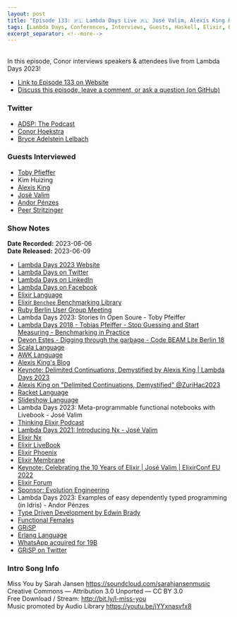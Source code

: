 ```yaml
---
layout: post
title: "Episode 133: 🇵🇱 Lambda Days Live 🇵🇱 José Valim, Alexis King & More!"
tags: [Lambda Days, Conferences, Interviews, Guests, Haskell, Elixir, Ruby, AWK, Scala, Racket, Erlang, Functional Programming]
excerpt_separator: <!--more-->
---
```


<div id="buzzsprout-player-13007287"></div><script src="https://www.buzzsprout.com/1501960/13007287-episode-133-lambda-days-live-jose-valim-alexis-king-more.js?container_id=buzzsprout-player-13007287&player=small" type="text/javascript" charset="utf-8"></script>

<br>In this episode, Conor interviews speakers & attendees live from Lambda Days 2023!
<!--more-->

* [Link to Episode 133 on Website](https://adspthepodcast.com/2023/06/09/Episode-133.html)
* [Discuss this episode, leave a comment, or ask a question (on GitHub)](https://github.com/codereport/adsp2/discussions/24)

### Twitter
 
* [ADSP: The Podcast](https://twitter.com/adspthepodcast)
* [Conor Hoekstra](https://twitter.com/code_report)
* [Bryce Adelstein Lelbach](https://twitter.com/blelbach)

### Guests Interviewed

* [Toby Pfieffer](https://twitter.com/PragTob)
* Kim Huizing
* [Alexis King](https://twitter.com/lexi_lambda)
* [José Valim](https://twitter.com/josevalim)
* [Andor Pénzes](https://twitter.com/sverien)
* [Peer Stritzinger](https://twitter.com/peerstr)

### Show Notes
 
**Date Recorded:** 2023-06-06 <br>
**Date Released:** 2023-06-09

* [Lambda Days 2023 Website](https://www.lambdadays.org/lambdadays2023)
* [Lambda Days on Twitter](https://twitter.com/LambdaDays)
* [Lambda Days on LinkedIn](https://www.linkedin.com/company/lambda-days/)
* [Lambda Days on Facebook](https://www.facebook.com/lambdadays/)
* [Elixir Language](https://elixir-lang.org/)
* [Elixir `Benchee` Benchmarking Library](https://github.com/bencheeorg/benchee)
* [Ruby Berlin User Group Meeting](https://www.rug-b.de/)
* Lambda Days 2023: Stories In Open Soure - Toby Pfeiffer
* [Lambda Days 2018 - Tobias Pfeiffer - Stop Guessing and Start Measuring - Benchmarking in Practice](https://www.youtube.com/watch?v=KSrImdsfjL4)
* [Devon Estes - Digging through the garbage - Code BEAM Lite Berlin 18](https://www.youtube.com/watch?v=aqLujfzvUgM)
* [Scala Language](https://www.scala-lang.org/)
* [AWK Language](https://en.wikipedia.org/wiki/AWK)
* [Alexis King's Blog](https://lexi-lambda.github.io/)
* [Keynote: Delimited Continuations, Demystified by Alexis King \| Lambda Days 2023](https://www.youtube.com/watch?v=TE48LsgVlIU)
* [Alexis King on "Delimited Continuations, Demystified" @ZuriHac2023](https://www.youtube.com/watch?v=DRFsodbxHQo)
* [Racket Language](https://racket-lang.org/)
* [Slideshow Language](https://docs.racket-lang.org/slideshow/)
* Lambda Days 2023: Meta-programmable functional notebooks with Livebook - José Valim
* [Thinking Elixir Podcast](https://podcast.thinkingelixir.com/)
* [Lambda Days 2021: Introducing Nx - José Valim](https://www.youtube.com/watch?v=fPKMmJpAGWc)
* [Elixir Nx](https://github.com/elixir-nx/nx)
* [Elixir LiveBook](https://livebook.dev/)
* [Elixir Phoenix](https://www.phoenixframework.org/)
* [Elixir Membrane](https://membrane.stream/)
* [Keynote: Celebrating the 10 Years of Elixir \| José Valim \| ElixirConf EU 2022](https://www.youtube.com/watch?v=Jf5Hsa1KOc8)
* [Elixir Forum](https://elixirforum.com/)
* [Sponsor: Evolution Engineering](https://www.evolution.com/)
* Lambda Days 2023: Examples of easy dependently typed programming (in Idris) - Andor Pénzes
* [Type Driven Development by Edwin Brady](https://www.perlego.com/book/1469044/typedriven-development-with-idris-pdf)
* [Functional Females](https://www.linkedin.com/company/functional-females)
* [GRiSP](https://www.grisp.org/)
* [Erlang Language](https://www.erlang.org/)
* [WhatsApp acquired for 19B](https://www.forbes.com/sites/parmyolson/2014/10/06/facebook-closes-19-billion-whatsapp-deal/)
* [GRiSP on Twitter](https://twitter.com/grisporg?lang=en)

### Intro Song Info
 
Miss You by Sarah Jansen https://soundcloud.com/sarahjansenmusic<br>
Creative Commons — Attribution 3.0 Unported — CC BY 3.0<br>
Free Download / Stream: http://bit.ly/l-miss-you<br>
Music promoted by Audio Library https://youtu.be/iYYxnasvfx8<br>
